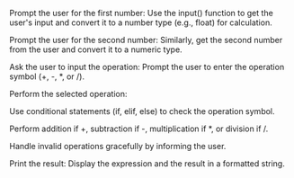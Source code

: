 Prompt the user for the first number: Use the input() function to get the user's input and convert it to a number type (e.g., float) for calculation.

Prompt the user for the second number: Similarly, get the second number from the user and convert it to a numeric type.

Ask the user to input the operation: Prompt the user to enter the operation symbol (+, -, *, or /).

Perform the selected operation:

Use conditional statements (if, elif, else) to check the operation symbol.

Perform addition if +, subtraction if -, multiplication if *, or division if /.

Handle invalid operations gracefully by informing the user.

Print the result: Display the expression and the result in a formatted string.
